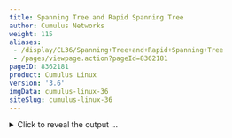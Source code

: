 ```yaml
---
title: Spanning Tree and Rapid Spanning Tree
author: Cumulus Networks
weight: 115
aliases:
 - /display/CL36/Spanning+Tree+and+Rapid+Spanning+Tree
 - /pages/viewpage.action?pageId=8362181
pageID: 8362181
product: Cumulus Linux
version: '3.6'
imgData: cumulus-linux-36
siteSlug: cumulus-linux-36
---
```

<details>

Spanning tree protocol (STP) is always recommended in layer 2
topologies, as it prevents bridge loops and broadcast radiation on a
bridged network. STP also provides redundant links for automatic
failover when an active link fails. STP is disabled by default on
bridges in Cumulus Linux.

## <span>Supported Modes</span>

The STP modes Cumulus Linux supports vary depending upon whether the
[traditional or VLAN-aware bridge driver
mode](/version/cumulus-linux-36/Layer-2/Ethernet-Bridging---VLANs/) is
in use.

  - Bridges configured in
    *[VLAN-aware](/version/cumulus-linux-36/Layer-2/Ethernet-Bridging---VLANs/VLAN-aware-Bridge-Mode-for-Large-scale-Layer-2-Environments)*
    mode operate **only** in RSTP mode.

  - Bridges configured in *traditional* mode operate in PVST and PVRST
    mode. The default is set to PVRST. Each traditional bridge has its
    own separate STP instance.

{{%notice note%}}

NCLU commands are not supported for traditional-mode bridges in Cumulus
Linux 3.6.1 and earlier.

{{%/notice%}}

### <span>STP for a VLAN-aware Bridge</span>

*[VLAN-aware](/version/cumulus-linux-36/Layer-2/Ethernet-Bridging---VLANs/VLAN-aware-Bridge-Mode-for-Large-scale-Layer-2-Environments)*
bridges only operate in RSTP mode. STP bridge protocol data units
(BPDUs) are transmitted on the native VLAN.

If a bridge running RSTP (802.1w) receives a common STP (802.1D) BPDU,
it will automatically fall back to 802.1D operation. RSTP interoperates
with MST seamlessly, creating a single instance of spanning tree, which
transmits BPDUs on the native VLAN. RSTP treats the MST domain as if it
were one giant switch.

{{%notice tip%}}

As of version 3.2.1, STP is enabled by default in Cumulus Linux. There
is no need to specify `bridge-stp on` for the bridge any more.

{{%/notice%}}

{{%notice note%}}

When connecting a [VLAN-aware
bridge](/version/cumulus-linux-36/Layer-2/Ethernet-Bridging---VLANs/VLAN-aware-Bridge-Mode)
to a <span style="color: #303030;"> proprietary </span> PVST+ switch
using STP, <span style="color: #303030;"> VLAN 1 must be allowed on all
802.1Q trunks that interconnect them, regardless of the configured
"native" VLAN </span> . This is because only
<span style="color: #303030;"> VLAN 1 enables the switches to address
the BPDU frames to the IEEE multicast MAC address. The proprietary
switch might be configured like this: </span>

    switchport trunk allowed vlan 1-100

<span style="color: #303030;">  
</span>

{{%/notice%}}

### <span>STP within a Traditional Mode Bridge</span>

Per VLAN Spanning Tree (PVST) creates a spanning tree instance for a
bridge. Rapid PVST (PVRST) supports RSTP enhancements for each spanning
tree instance. In order to use PVRST with a traditional bridge, a bridge
corresponding to the untagged native VLAN must be created, and all the
physical switch ports must be part of the same VLAN.

{{%notice note%}}

When connected to a switch that has a native VLAN configuration, the
native VLAN **must** be configured to be VLAN 1 only for maximum
interoperability.

{{%/notice%}}

## <span>Viewing Bridge and STP Status/Logs</span>

To check STP status for a bridge, run `net show bridge spanning-tree`:

<summary>Click to reveal the output ... </summary>

    cumulus@switch:~$ net show bridge spanning-tree 
    bridge CIST info
      enabled         yes
      bridge id       1.000.44:38:39:FF:40:90
      designated root 1.000.44:38:39:FF:40:90
      regional root   1.000.44:38:39:FF:40:90
      root port       none
      path cost     0          internal path cost   0
      max age       20         bridge max age       20
      forward delay 15         bridge forward delay 15
      tx hold count 6          max hops             20
      hello time    2          ageing time          300
      force protocol version     rstp
      time since topology change 253343s
      topology change count      4
      topology change            no
      topology change port       peerlink
      last topology change port  leaf03-04
     
    bridge:exit01-02 CIST info
      enabled            no                      role                 Disabled
      port id            8.004                   state                discarding
      external port cost 305                     admin external cost  0
      internal port cost 305                     admin internal cost  0
      designated root    1.000.44:38:39:00:00:27 dsgn external cost   0
      dsgn regional root 1.000.44:38:39:00:00:27 dsgn internal cost   0
      designated bridge  1.000.44:38:39:00:00:27 designated port      8.004
      admin edge port    no                      auto edge port       yes
      oper edge port     no                      topology change ack  no
      point-to-point     yes                     admin point-to-point auto
      restricted role    no                      restricted TCN       no
      port hello time    2                       disputed             no
      bpdu guard port    no                      bpdu guard error     no
      network port       no                      BA inconsistent      no
      Num TX BPDU        2                       Num TX TCN           0
      Num RX BPDU        0                       Num RX TCN           0
      Num Transition FWD 0                       Num Transition BLK   2
      bpdufilter port    no                     
      clag ISL           no                      clag ISL Oper UP     no
      clag role          primary                 clag dual conn mac   00:00:00:00:00:00
      clag remote portID F.FFF                   clag system mac      44:38:39:FF:40:90
    bridge:leaf01-02 CIST info
      enabled            yes                     role                 Designated
      port id            8.003                   state                forwarding
      external port cost 10000                   admin external cost  0
      internal port cost 10000                   admin internal cost  0
      designated root    1.000.44:38:39:FF:40:90 dsgn external cost   0
      dsgn regional root 1.000.44:38:39:FF:40:90 dsgn internal cost   0
      designated bridge  1.000.44:38:39:FF:40:90 designated port      8.003
      admin edge port    no                      auto edge port       yes
      oper edge port     no                      topology change ack  no
      point-to-point     yes                     admin point-to-point auto
      restricted role    no                      restricted TCN       no
      port hello time    2                       disputed             no
      bpdu guard port    no                      bpdu guard error     no
      network port       no                      BA inconsistent      no
      Num TX BPDU        253558                  Num TX TCN           2
      Num RX BPDU        253373                  Num RX TCN           4
      Num Transition FWD 126675                  Num Transition BLK   126694
      bpdufilter port    no                     
      clag ISL           no                      clag ISL Oper UP     no
      clag role          primary                 clag dual conn mac   44:38:39:FF:40:94
      clag remote portID F.FFF                   clag system mac      44:38:39:FF:40:90
    bridge:leaf03-04 CIST info
      enabled            yes                     role                 Designated
      port id            8.001                   state                forwarding
      external port cost 10000                   admin external cost  0
      internal port cost 10000                   admin internal cost  0
      designated root    1.000.44:38:39:FF:40:90 dsgn external cost   0
      dsgn regional root 1.000.44:38:39:FF:40:90 dsgn internal cost   0
      designated bridge  1.000.44:38:39:FF:40:90 designated port      8.001
      admin edge port    no                      auto edge port       yes
      oper edge port     no                      topology change ack  no
      point-to-point     yes                     admin point-to-point auto
      restricted role    no                      restricted TCN       no
      port hello time    2                       disputed             no
      bpdu guard port    no                      bpdu guard error     no
      network port       no                      BA inconsistent      no
      Num TX BPDU        130960                  Num TX TCN           6
      Num RX BPDU        4                       Num RX TCN           1
      Num Transition FWD 2                       Num Transition BLK   1
      bpdufilter port    no                     
      clag ISL           no                      clag ISL Oper UP     no
      clag role          primary                 clag dual conn mac   44:38:39:FF:40:93
      clag remote portID F.FFF                   clag system mac      44:38:39:FF:40:90
    bridge:peerlink CIST info
      enabled            yes                     role                 Designated
      port id            F.002                   state                forwarding
      external port cost 10000                   admin external cost  0
      internal port cost 10000                   admin internal cost  0
      designated root    1.000.44:38:39:FF:40:90 dsgn external cost   0
      dsgn regional root 1.000.44:38:39:FF:40:90 dsgn internal cost   0
      designated bridge  1.000.44:38:39:FF:40:90 designated port      F.002
      admin edge port    no                      auto edge port       yes
      oper edge port     no                      topology change ack  no
      point-to-point     yes                     admin point-to-point auto
      restricted role    no                      restricted TCN       no
      port hello time    2                       disputed             no
      bpdu guard port    no                      bpdu guard error     no
      network port       no                      BA inconsistent      no
      Num TX BPDU        126700                  Num TX TCN           2
      Num RX BPDU        6                       Num RX TCN           3
      Num Transition FWD 2                       Num Transition BLK   1
      bpdufilter port    no                     
      clag ISL           yes                     clag ISL Oper UP     yes
      clag role          primary                 clag dual conn mac   00:00:00:00:00:00
      clag remote portID F.FFF                   clag system mac      44:38:39:FF:40:90

### <span>Using Linux to Check Spanning Tree Status (Advanced)</span>

<summary>Using Linux to check STP status ... </summary>

`mstpctl` is the utility provided by the `mstpd` service to configure
STP. The `mstpd` daemon is an open source project used by Cumulus Linux
to implement IEEE802.1D 2004 and IEEE802.1Q 2011.

`mstpd` is started by default when the switch boots. `mstpd` logs and
errors are located in `/var/log/syslog`.

{{%notice warning%}}

`mstpd` is the preferred utility for interacting with STP on Cumulus
Linux. `brctl` also provides certain methods for configuring STP;
however, they are not as complete as the tools offered in `mstpd` and
[output from brctl can be
misleading](https://support.cumulusnetworks.com/hc/en-us/articles/212153658-brctl-showstp-Shows-Carrier-Down-Ports-as-Blocking)
in some cases.

{{%/notice%}}

To get the bridge state, use:

    cumulus@switch:~$ sudo brctl show
     bridge name     bridge id               STP enabled     interfaces
     bridge          8000.001401010100       yes             swp1
                                                             swp4
                                                             swp5

To get the `mstpd` bridge state, use:

    cumulus@switch:~$ net show bridge spanning-tree
     bridge CIST info
      enabled         yes
      bridge id       F.000.00:14:01:01:01:00
      designated root F.000.00:14:01:01:01:00
      regional root   F.000.00:14:01:01:01:00
      root port       none
      path cost     0          internal path cost   0
      max age       20         bridge max age       20
      forward delay 15         bridge forward delay 15
      tx hold count 6          max hops             20
      hello time    2          ageing time          200
      force protocol version     rstp
      time since topology change 90843s
      topology change count      4
      topology change            no
      topology change port       swp4
      last topology change port  swp5

To get the `mstpd` bridge port state, use:

    cumulus@switch:~$ sudo mstpctl showport bridge
     E swp1 8.001 forw F.000.00:14:01:01:01:00 F.000.00:14:01:01:01:00 8.001 Desg
       swp4 8.002 forw F.000.00:14:01:01:01:00 F.000.00:14:01:01:01:00 8.002 Desg
     E swp5 8.003 forw F.000.00:14:01:01:01:00 F.000.00:14:01:01:01:00 8.003 Desg
     
    cumulus@switch:~$ net show bridge spanning-tree
     
    ...
     bridge:swp1 CIST info
      enabled            yes                     role                 Designated
      port id            8.001                   state                forwarding
      external port cost 2000                    admin external cost  0
      internal port cost 2000                    admin internal cost  0
      designated root    F.000.00:14:01:01:01:00 dsgn external cost   0
      dsgn regional root F.000.00:14:01:01:01:00 dsgn internal cost   0
      designated bridge  F.000.00:14:01:01:01:00 designated port      8.001
      admin edge port    no                      auto edge port       yes
      oper edge port     yes                     topology change ack  no
      point-to-point     yes                     admin point-to-point auto
      restricted role    no                      restricted TCN       no
      port hello time    2                       disputed             no
      bpdu guard port    no                      bpdu guard error     no
      network port       no                      BA inconsistent      no
      Num TX BPDU        45772                   Num TX TCN           4
      Num RX BPDU        0                       Num RX TCN           0
      Num Transition FWD 2                       Num Transition BLK   2

## <span>Customizing Spanning Tree Protocol</span>

There are a number of ways you can customize STP in Cumulus Linux. You
should exercise extreme caution with many of the settings below to
prevent malfunctions in STP's loop avoidance.

### <span>Spanning Tree Priority</span>

If you have a multiple spanning tree instance (MSTI 0, also known as a
common spanning tree, or CST), you can set the *tree priority* for a
bridge. The bridge with the lowest priority is elected the *root
bridge*. The priority must be a number between *0* and *61440* and must
be a multiple of 4096; the default is *32768*.

To set the tree priority, run:

    cumulus@switch:~$ net add bridge stp treeprio 8192
    cumulus@switch:~$ net pending
    cumulus@switch:~$ net commit

{{%notice note%}}

Cumulus Linux supports MSTI 0 only. It does not support MSTI 1 through
15.

{{%/notice%}}

### <span>PortAdminEdge/PortFast Mode</span>

*PortAdminEdge* is equivalent to the PortFast feature offered by other
vendors. It enables or disables the *initial edge state* of a port in a
bridge.

All ports configured with PortAdminEdge bypass the listening and
learning states to move immediately to forwarding.

{{%notice warning%}}

Using PortAdminEdge mode has the potential to cause loops if it is not
accompanied by the [BPDU
guard](#src-8362181_SpanningTreeandRapidSpanningTree-bpdu) feature.

{{%/notice%}}

While it is common for edge ports to be configured as access ports for a
simple end host, this is not mandatory. In the data center, edge ports
typically connect to servers, which may pass both tagged and untagged
traffic.

{{%notice info has%}}

**Example VLAN-aware Bridge Configuration**

To configure PortAdminEdge mode, use the `bpduguard` and `portadminedge`
NCLU configuration commands:

    cumulus@switch:~$ net add interface swp5 stp bpduguard
    cumulus@switch:~$ net add interface swp5 stp portadminedge
    cumulus@switch:~$ net pending
    cumulus@switch:~$ net commit

The NCLU commands above create the following code snippet:

    auto swp5
    iface swp5
        mstpctl-bpduguard yes
        mstpctl-portadminedge yes

{{%/notice%}}

{{%notice info has%}}

**Example Traditional Bridge Configuration**

For a bridge in [traditional
mode](/version/cumulus-linux-36/Layer-2/Ethernet-Bridging---VLANs/),
configure `PortAdminEdge` under the bridge stanza in
`/etc/network/interfaces`:

    auto br2
    iface br2 inet static
      bridge-ports swp1 swp2 swp3 swp4
      mstpctl-bpduguard swp1=yes swp2=yes swp3=yes swp4=yes
      mstpctl-portadminedge swp1=yes swp2=yes swp3=yes swp4=yes

To load the new configuration, run `ifreload -a`:

    cumulus@switch:~$ sudo ifreload -a

{{%/notice%}}

### <span>PortAutoEdge</span>

*PortAutoEdge* is an enhancement to the standard PortAdminEdge
(PortFast) mode, which allows for the automatic detection of edge ports.
PortAutoEdge enables and disables the *auto transition* to/from the edge
state of a port in a bridge.

{{%notice note%}}

Edge ports and access ports are not the same thing. Edge ports
transition directly to the forwarding state and skip the listening and
learning stages. Upstream topology change notifications are not
generated when an edge port's link changes state. Access ports only
forward untagged traffic; however, there is no such restriction on edge
ports, which can forward both tagged and untagged traffic.

{{%/notice%}}

When a BPDU is received on a port configured with portautoedge, the port
ceases to be in the edge port state and transitions into a normal STP
port. When BPDUs are no longer received on the interface, the port
becomes an edge port, and transitions through the discarding and
learning states before resuming forwarding.

PortAutoEdge is enabled by default in Cumulus Linux.

To disable PortAutoEdge for an interface, run the `net add interface
<port> stp portautoedge no` command. The following example disables
PortAutoEdge on swp1:

    cumulus@switch:~$ net add interface swp1 stp portautoedge no
    cumulus@switch:~$ net pending
    cumulus@switch:~$ net commit

To re-enable PortAutoEdge for an interface, run the the `net del
interface <port> stp portautoedge no` command. The following example
re-enables PortAutoEdge on swp1:

    cumulus@switch:~$ net del interface swp1 stp portautoedge no
    cumulus@switch:~$ net pending
    cumulus@switch:~$ net commit

### <span id="src-8362181_SpanningTreeandRapidSpanningTree-bpdu" class="confluence-anchor-link"></span><span>BPDU Guard</span>

To protect the spanning tree topology from unauthorized switches
affecting the forwarding path, you can configure *BPDU guard* (Bridge
Protocol Data Unit). One very common example is when someone hooks up a
new switch to an access port off of a leaf switch. If this new switch is
configured with a low priority, it could become the new root switch and
affect the forwarding path for the entire layer 2 topology.

{{%notice info has%}}

**Example BPDU Guard Configuration**

To configure BPDU guard, set the `bpduguard` value for the interface:

    cumulus@switch:~$ net add interface swp5 stp bpduguard
    cumulus@switch:~$ net pending
    cumulus@switch:~$ net commit

This creates the following stanza in the `/etc/network/interfaces` file:

    auto swp5
    iface swp5
        mstpctl-bpduguard yes

{{%/notice%}}

#### <span>Recovering a Port Disabled by BPDU Guard</span>

If a BPDU is received on the port, STP will bring down the port and log
an error in `/var/log/syslog`. The following is a sample error:

    mstpd: error, MSTP_IN_rx_bpdu: bridge:bond0 Recvd BPDU on BPDU Guard Port - Port Down

To determine whether BPDU guard is configured, or if a BPDU has been
received, run:

    cumulus@switch:~$ net show bridge spanning-tree | grep bpdu
     bpdu guard port    yes                     bpdu guard error     yes

The only way to recover a port that has been placed in the disabled
state is to manually un-shut or bring up the port with ` sudo ifup
 ``[port]`, as shown in the example below.

{{%notice note%}}

Bringing up the disabled port does not fix the problem if the
configuration on the connected end-station has not been rectified.

{{%/notice%}}

    cumulus@leaf2$ mstpctl showportdetail bridge bond0
    bridge:bond0 CIST info
      enabled            no                      role                 Disabled
      port id            8.001                   state                discarding
      external port cost 305                     admin external cost  0
      internal port cost 305                     admin internal cost  0
      designated root    8.000.6C:64:1A:00:4F:9C dsgn external cost   0
      dsgn regional root 8.000.6C:64:1A:00:4F:9C dsgn internal cost   0
      designated bridge  8.000.6C:64:1A:00:4F:9C designated port      8.001
      admin edge port    no                      auto edge port       yes
      oper edge port     no                      topology change ack  no
      point-to-point     yes                     admin point-to-point auto
      restricted role    no                      restricted TCN       no
      port hello time    10                      disputed             no
      bpdu guard port    yes                      bpdu guard error     yes
      network port       no                      BA inconsistent      no
      Num TX BPDU        3                       Num TX TCN           2
      Num RX BPDU        488                     Num RX TCN           2
      Num Transition FWD 1                       Num Transition BLK   2
      bpdufilter port    no                     
      clag ISL           no                      clag ISL Oper UP     no
      clag role          unknown                 clag dual conn mac   0:0:0:0:0:0
      clag remote portID F.FFF                   clag system mac      0:0:0:0:0:0
     
     
    cumulus@leaf2$ sudo ifup bond0
     
     
    cumulus@leaf2$ mstpctl showportdetail bridge bond0
    bridge:bond0 CIST info
      enabled            yes                     role                 Root
      port id            8.001                   state                forwarding
      external port cost 305                     admin external cost  0
      internal port cost 305                     admin internal cost  0
      designated root    8.000.6C:64:1A:00:4F:9C dsgn external cost   0
      dsgn regional root 8.000.6C:64:1A:00:4F:9C dsgn internal cost   0
      designated bridge  8.000.6C:64:1A:00:4F:9C designated port      8.001
      admin edge port    no                      auto edge port       yes
      oper edge port     no                      topology change ack  no
      point-to-point     yes                     admin point-to-point auto
      restricted role    no                      restricted TCN       no
      port hello time    2                       disputed             no
      bpdu guard port    no                      bpdu guard error     no
      network port       no                      BA inconsistent      no
      Num TX BPDU        3                       Num TX TCN           2
      Num RX BPDU        43                      Num RX TCN           1
      Num Transition FWD 1                       Num Transition BLK   0
      bpdufilter port    no                     
      clag ISL           no                      clag ISL Oper UP     no
      clag role          unknown                 clag dual conn mac   0:0:0:0:0:0
      clag remote portID F.FFF                   clag system mac      0:0:0:0:0:0

### <span>Bridge Assurance</span>

On a point-to-point link where RSTP is running, if you want to detect
unidirectional links and put the port in a discarding state (in error),
you can enable bridge assurance on the port by enabling a port type
network. The port would be in a bridge assurance inconsistent state
until a BPDU is received from the peer. You need to configure the port
type network on both the ends of the link in order for bridge assurance
to operate properly.

The default setting for bridge assurance is off. This means that there
is no difference between disabling bridge assurance on an interface and
not configuring bridge assurance on an interface.

{{%notice info has%}}

**Example Bridge Assurance Configuration**

To enable bridge assurance on an interface, add the `portnetwork` option
to the interface:

    cumulus@switch:~$ net add interface swp1 stp portnetwork
    cumulus@switch:~$ net pending
    cumulus@switch:~$ net commit

This creates the following interface stanza:

    auto swp1
    iface swp1
        mstpctl-portnetwork yes

{{%/notice%}}

You can monitor logs for bridge assurance messages by doing the
following:

    cumulus@switch:~$ sudo grep -in assurance /var/log/syslog | grep mstp
     1365:Jun 25 18:03:17 mstpd: br1007:swp1.1007 Bridge assurance inconsistent

### <span>BPDU Filter</span>

You can enable `bpdufilter` on a switch port, which filters BPDUs in
both directions. This effectively disables STP on the port as no BPDUs
are transiting.

{{%notice warning%}}

Using BDPU filter inappropriately can cause layer 2 loops. Use this
feature deliberately and with extreme caution.

{{%/notice%}}

{{%notice info has%}}

**Example BPDU Filter Configuration**

To configure the BPDU filter, add the `portbpdufilter` option to the
interface:

    cumulus@switch:~$ net add interface swp6 stp portbpdufilter
    cumulus@switch:~$ net pending
    cumulus@switch:~$ net commit

These commands create the following stanza in the
`/etc/network/interfaces` file:

    auto swp6
    iface swp6
        mstpctl-portbpdufilter yes

{{%/notice%}}

### <span>Storm Control</span>

*Storm control* provides protection against excessive inbound BUM
(broadcast, unknown unicast, multicast) traffic on layer 2 switch port
interfaces, which can cause poor network performance.

You configure storm control for each physical port by [configuring
`switchd` BUM
parameters](/version/cumulus-linux-36/System-Configuration/Configuring-switchd).
For example, to enable unicast and multicast storm control at 400
packets per second (pps) and 3000 pps, respectively, for swp1, run the
following:

    cumulus@switch:~$ sudo sh -c 'echo 400 > /cumulus/switchd/config/interface/swp1/storm_control/unknown_unicast'
    cumulus@switch:~$ sudo sh -c 'echo 3000 > /cumulus/switchd/config/interface/swp1/storm_control/multicast'
     

### <span id="src-8362181_SpanningTreeandRapidSpanningTree-params" class="confluence-anchor-link"></span><span>Configuring Other Spanning Tree Parameters</span>

Spanning tree parameters are defined in the IEEE
[802.1D](http://standards.ieee.org/findstds/standard/802.1D-2004.html),
[802.1Q](http://standards.ieee.org/findstds/standard/802.1Q-2018.html)
specifications and in the table below.

For a comparison of STP parameter configuration between `mstpctl` and
other vendors, [please read this knowledge base
article](https://support.cumulusnetworks.com/hc/en-us/articles/206908397).

The table below describes the configuration parameters available.

{{%notice note%}}

You configure these parameters using NCLU on the interfaces, not the
bridge itself. Most of these parameters are blacklisted in `netd.conf`
in the ifupdown\_blacklist; blacklisted parameters are indicated with an
asterisk (\*). You can [edit the
blacklist](Network-Command-Line-Utility---NCLU.html#src-8362075_NetworkCommandLineUtility-NCLU-conf)
to remove any of them.

{{%/notice%}}

<table>
<colgroup>
<col style="width: 33%" />
<col style="width: 33%" />
<col style="width: 33%" />
</colgroup>
<thead>
<tr class="header">
<th><p>Parameter</p></th>
<th><p>NCLU Command<br />
net add interface &lt;interface&gt; stp ...</p></th>
<th><p>Description</p></th>
</tr>
</thead>
<tbody>
<tr class="odd">
<td><p><code>mstpctl-maxage</code></p></td>
<td><p><code>maxage*</code></p></td>
<td><p>Sets the bridge's <em>maximum age</em> to <code>&lt;max_age&gt;</code> seconds. The default is <em>20</em>. The maximum age must meet the condition 2 * (Bridge Forward Delay - 1 second) &gt;= Bridge Max Age.</p></td>
</tr>
<tr class="even">
<td><p><code>mstpctl-ageing</code></p></td>
<td><p><code>ageing*</code></p></td>
<td><p>Sets the Ethernet (MAC) address <em>ageing time</em> in <code>&lt;time&gt;</code> seconds for the bridge when the running version is STP, but not RSTP/MSTP. The default is <em>1800 seconds</em>.</p></td>
</tr>
<tr class="odd">
<td><p><code>mstpctl-fdelay</code></p></td>
<td><p><code>fdelay*</code></p></td>
<td><p>Sets the bridge's <em>bridge forward delay</em> to <code>&lt;time&gt;</code> seconds. The default is <em>15</em>. The bridge forward delay must meet the condition 2 * (Bridge Forward Delay - 1 second) &gt;= Bridge Max Age.</p></td>
</tr>
<tr class="even">
<td><p><code>mstpctl-maxhops</code></p></td>
<td><p><code>maxhops*</code></p></td>
<td><p>Sets the bridge's <em>maximum hops</em> to <code>&lt;max_hops&gt;</code>. The default value is <em>20</em>.</p></td>
</tr>
<tr class="odd">
<td><p><code>mstpctl-txholdcount</code></p></td>
<td><p><code>txholdcount*</code></p></td>
<td><p>Sets the bridge's <em>bridge transmit hold count</em> to <code>&lt;tx_hold_count&gt;</code>. The default is <em>6</em>.</p></td>
</tr>
<tr class="even">
<td><p><code>mstpctl-forcevers</code></p></td>
<td><p><code>forcevers*</code></p></td>
<td><p>Sets the bridge's <em>force STP version</em> to either RSTP/STP. MSTP is not supported currently. The default is <em>RSTP</em>.</p></td>
</tr>
<tr class="odd">
<td><p><code>mstpctl-treeprio</code></p></td>
<td><p><code>treeprio*</code></p></td>
<td><p>Sets the bridge's <em>tree priority</em> to <code>&lt;priority&gt;</code> for an MSTI (multiple spanning tree instance). The priority value is a number between 0 and 61440 and must be a multiple of 4096. The bridge with the lowest priority is elected the <em>root bridge</em>. The default is <em>32768</em>.</p>
<p>{{%notice note%}}</p>
<p>Cumulus Linux supports MSTI 0 only. It does not support MSTI 1 through 15.</p>
<p>{{%/notice%}}</p></td>
</tr>
<tr class="even">
<td><p><code>mstpctl-treeportprio</code></p></td>
<td><p><code>treeportprio*</code></p></td>
<td><p>Sets the <em>priority</em> of port <code>&lt;port&gt;</code> to <code>&lt;priority&gt;</code> for the MSTI. The priority value is a number between 0 and 240 and must be a multiple of 16. The default is <em>128</em>.</p>
<p>{{%notice note%}}</p>
<p>Cumulus Linux supports MSTI 0 only. It does not support MSTI 1 through 15.</p>
<p>{{%/notice%}}</p></td>
</tr>
<tr class="odd">
<td><p><code>mstpctl-hello</code></p></td>
<td><p><code>hello*</code></p></td>
<td><p>Sets the bridge's <em>bridge hello time</em> to <code>&lt;time&gt;</code> seconds. The default is <em>2</em>.</p></td>
</tr>
<tr class="even">
<td><p><code>mstpctl-portpathcost</code></p></td>
<td><p><code>portpathcost*</code></p></td>
<td><p>Sets the <em>port cost</em> of the port <code>&lt;port&gt;</code> in bridge <code>&lt;bridge&gt;</code> to <code>&lt;cost&gt;</code>. The default is <em>0</em>.</p>
<p><code>mstpd</code> supports only long mode; that is, 32 bits for the path cost.</p></td>
</tr>
<tr class="odd">
<td><p><code>mstpctl-portadminedge</code></p></td>
<td><p><code>portadminedge</code></p></td>
<td><p>Enables/disables the <em>initial edge state</em> of the port <code>&lt;port&gt;</code> in bridge <code>&lt;bridge&gt;</code>. The default is <em>no</em>.</p>
<p>{{%notice note%}}</p>
<p>This setting only applies to a bridge in <a href="/version/cumulus-linux-36/Layer-2/Ethernet-Bridging---VLANs/Traditional-Bridge-Mode">traditional mode</a>; it does not apply to <a href="/version/cumulus-linux-36/Layer-2/Ethernet-Bridging---VLANs/VLAN-aware-Bridge-Mode">VLAN-aware bridges</a>.</p>
<p>{{%/notice%}}</p></td>
</tr>
<tr class="even">
<td><p><code>mstpctl-portautoedge</code></p></td>
<td><p><code>portautoedge</code></p></td>
<td><p>Enables/disables the <em>auto transition</em> to/from the edge state of the port <code>&lt;port&gt;</code> in bridge <code>&lt;bridge&gt;</code>. The default is <em>yes</em>.</p>
<p><em>portautoedge</em> is an enhancement to the standard PortAdminEdge (PortFast) mode, which allows for the automatic detection of edge ports.</p>
<p>{{%notice note%}}</p>
<p>Edge ports and access ports are not the same thing. Edge ports transition directly to the forwarding state and skip the listening and learning stages. Upstream topology change notifications are not generated when an edge port's link changes state. Access ports only forward untagged traffic; however, there is no such restriction on edge ports, which can forward both tagged and untagged traffic.</p>
<p>{{%/notice%}}</p>
<p>When a BPDU is received on a port configured with portautoedge, the port ceases to be in the edge port state and transitions into a normal STP port.</p>
<p>When BPDUs are no longer received on the interface, the port becomes an edge port, and transitions through the discarding and learning states before resuming forwarding.</p></td>
</tr>
<tr class="odd">
<td><p><code>mstpctl-portp2p</code></p></td>
<td><p><code>portp2p*</code></p></td>
<td><p>Enables/disables the <em>point-to-point detection mode</em> of the port <code>&lt;port&gt;</code> in bridge <code>&lt;bridge&gt;</code>. The default is <em>auto</em>.</p></td>
</tr>
<tr class="even">
<td><p><code>mstpctl-portrestrrole</code></p></td>
<td><p><code>portrestrrole*</code></p></td>
<td><p>Enables/disables the ability of the port <code>&lt;port&gt;</code> in bridge <code>&lt;bridge&gt;</code> to take the <em>root role</em>. The default is <em>no</em>.</p></td>
</tr>
<tr class="odd">
<td><p><code>mstpctl-portrestrtcn</code></p></td>
<td><p><code>portrestrtcn*</code></p></td>
<td><p>Enables/disables the ability of the port <code>&lt;port&gt;</code> in bridge <code>&lt;bridge&gt;</code> to propagate <em>received topology change notifications</em>. The default is <em>no</em>.</p></td>
</tr>
<tr class="even">
<td><p><code>mstpctl-portnetwork</code></p></td>
<td><p><code>portnetwork</code></p></td>
<td><p>Enables/disables the <em>bridge assurance capability</em> for a network port <code>&lt;port&gt;</code> in bridge <code>&lt;bridge&gt;</code>. The default is <em>no</em>.</p></td>
</tr>
<tr class="odd">
<td><p><code>mstpctl-bpduguard</code></p></td>
<td><p><code>bpduguard</code></p></td>
<td><p>Enables/disables the <em>BPDU guard configuration</em> of the port <code>&lt;port&gt;</code> in bridge <code>&lt;bridge&gt;</code>. The default is <em>no</em>.</p></td>
</tr>
<tr class="even">
<td><p><code>mstpctl-portbpdufilter</code></p></td>
<td><p><code>portbpdufilter</code></p></td>
<td><p>Enables/disables the <em>BPDU filter</em> functionality for a port <code>&lt;port&gt;</code> in bridge <code>&lt;bridge&gt;</code>. The default is <em>no</em>.</p></td>
</tr>
<tr class="odd">
<td><p><code>mstpctl-treeportcost</code></p></td>
<td><p><code>treeportcost*</code></p></td>
<td><p>Sets the spanning tree <em>port cost</em> to a value from 0 to 255. The default is <em>0</em>.</p></td>
</tr>
</tbody>
</table>

## <span>Caveats and Errata</span>

  - MSTP is not supported currently since Cumulus Linux only supports
    MSTI 0 (not MSTI 1 through 15). However, interoperability with MSTP
    networks can be accomplished using PVRSTP or PVSTP.

## <span>Related Information</span>

The source code for `mstpd`/`mstpctl` was written by [Vitalii
Demianets](mailto:vitas%40nppfactor.kiev.ua) and is hosted at the URL
below.

  - [Sourceforge - mstpd project](https://github.com/mstpd/mstpd)

  - [Wikipedia - Spanning Tree
    Protocol](http://en.wikipedia.org/wiki/Spanning_Tree_Protocol)

  - [IEEE 802.1Q-2018
    specification](https://standards.ieee.org/findstds/standard/802.1Q-2018.html)

  - brctl(8)

  - bridge-utils-interfaces(5)

  - ifupdown-addons-interfaces(5)

  - mstpctl(8)

  - mstpctl-utils-interfaces(5)

<article id="html-search-results" class="ht-content" style="display: none;">

</article>

<footer id="ht-footer">

</footer>

</details>
